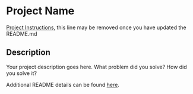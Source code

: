 # Project Name

[Project Instructions](./INSTRUCTIONS.md), this line may be removed once you have updated the README.md

## Description

Your project description goes here. What problem did you solve? How did you solve it?




Additional README details can be found [here](https://github.com/PrimeAcademy/readme-template/blob/master/README.md).
